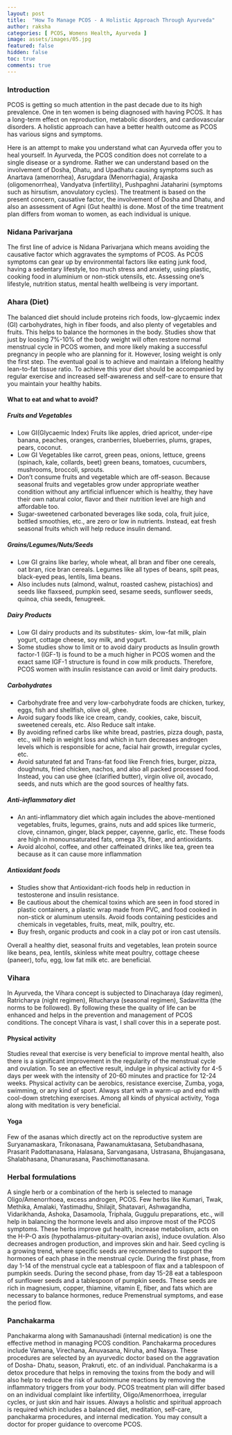 ```yaml
---
layout: post
title:  "How To Manage PCOS - A Holistic Approach Through Ayurveda"
author: raksha
categories: [ PCOS, Womens Health, Ayurveda ]
image: assets/images/05.jpg
featured: false
hidden: false
toc: true
comments: true
---
```

### Introduction
PCOS is getting so much attention in the past decade due to its high prevalence. One in ten women is being diagnosed with having PCOS. It has a long-term effect on reproduction, metabolic disorders, and cardiovascular disorders. A holistic approach can have a better health outcome as PCOS has various signs and symptoms.

Here is an attempt to make you understand what can Ayurveda offer you to heal yourself. In Ayurveda, the PCOS condition does not correlate to a single disease or a syndrome. Rather we can understand based on the involvement of Dosha, Dhatu, and Upadhatu causing symptoms such as Anartava (amenorrhea), Asrugdara (Menorrhagia), Arajaska (oligomenorrhea), Vandyatva (infertility), Pushpaghni Jataharini (symptoms such as hirsutism, anovulatory cycles). The treatment is based on the present concern, causative factor, the involvement of Dosha and Dhatu, and also an assessment of Agni (Gut health) is done. Most of the time treatment plan differs from woman to women, as each individual is unique.

### Nidana Parivarjana
The first line of advice is Nidana Parivarjana which means avoiding the causative factor which aggravates the symptoms of PCOS. As PCOS symptoms can gear up by environmental factors like eating junk food, having a sedentary lifestyle, too much stress and anxiety, using plastic, cooking food in aluminium or non-stick utensils, etc. Assessing one’s lifestyle, nutrition status, mental health wellbeing is very important.
 
### Ahara (Diet) 
The balanced diet should include proteins rich foods, low-glycaemic index (GI) carbohydrates, high in fiber foods, and also plenty of vegetables and fruits. This helps to balance the hormones in the body. Studies show that just by loosing 7%-10% of the body weight will often restore normal menstrual cycle in PCOS women, and more likely making a successful pregnancy in people who are planning for it. However, losing weight is only the first step. The eventual goal is to achieve and maintain a lifelong healthy lean-to-fat tissue ratio. To achieve this your diet should be accompanied by regular exercise and increased self-awareness and self-care to ensure that you maintain your healthy habits.

#### What to eat and what to avoid?
##### Fruits and Vegetables
+ Low GI(Glycaemic Index) Fruits like apples, dried apricot, under-ripe banana, peaches, oranges, cranberries, blueberries, plums, grapes, pears, coconut.
+ Low GI Vegetables like carrot, green peas, onions, lettuce, greens (spinach, kale, collards, beet) green beans, tomatoes, cucumbers, mushrooms, broccoli, sprouts.
+ Don’t consume fruits and vegetable which are off-season. Because seasonal fruits and vegetables grow under appropriate weather condition without any artificial influencer which is healthy, they have their own natural color, flavor and their nutrition level are high and affordable too.
+ Sugar-sweetened carbonated beverages like soda, cola, fruit juice, bottled smoothies, etc., are zero or low in nutrients. Instead, eat fresh seasonal fruits which will help reduce insulin demand.

##### Grains/Legumes/Nuts/Seeds
+ Low GI grains like barley, whole wheat, all bran and fiber one cereals, oat bran, rice bran cereals. Legumes like	all types of beans, spilt peas, black-eyed peas, lentils, lima			beans. 
+ Also includes nuts (almond, walnut, roasted cashew, pistachios) and seeds like flaxseed, pumpkin seed, sesame seeds, sunflower seeds, quinoa, chia seeds, fenugreek.

##### Dairy Products
+ Low GI dairy products and its substitutes- skim, low-fat milk, plain yogurt, cottage cheese, soy milk, and yogurt.
+ Some studies show to limit or to avoid dairy products as Insulin growth factor-1 (IGF-1) is found to be a much higher in PCOS women and the exact same IGF-1 structure is found in cow milk products. Therefore, PCOS women with insulin resistance can avoid	or limit dairy products.

##### Carbohydrates
+ Carbohydrate free and very low-carbohydrate foods are chicken, turkey, eggs, fish and shellfish, olive oil, ghee.
+ Avoid	sugary foods like ice cream, candy, cookies, cake, biscuit, sweetened cereals, etc.  Also Reduce salt intake.
+ By avoiding refined carbs like white bread, pastries, pizza dough, pasta, etc., will help in weight loss and which in turn decreases androgen levels which is responsible for acne, facial hair growth, irregular cycles, etc.
+ Avoid saturated fat and Trans-fat food like French fries, burger, pizza, doughnuts, fried chicken, nachos, and also all packed processed food. Instead, you can use ghee (clarified butter), virgin olive oil, avocado, seeds, and nuts which are the good sources of	healthy fats.

##### Anti-inflammatory diet
+ An anti-inflammatory diet which again includes the above-mentioned vegetables, fruits, legumes, grains, nuts and add spices like turmeric, clove, cinnamon, ginger, black pepper, cayenne, garlic, etc. These foods are high in monounsaturated fats, omega 3’s, fiber, and antioxidants.
+ Avoid	alcohol, coffee, and other caffeinated drinks like tea, green tea because as it can cause more inflammation

##### Antioxidant foods
+ Studies show that Antioxidant-rich foods help in reduction in testosterone and insulin resistance.
+ Be cautious about the chemical toxins which are seen in food stored in plastic containers, a plastic wrap made from PVC, and food	cooked in non-stick or aluminum utensils. Avoid foods containing pesticides and chemicals in vegetables, fruits, meat, milk, poultry, etc.
+ Buy fresh, organic products and cook in a clay pot or iron cast utensils.

Overall a healthy diet, seasonal fruits and vegetables, lean protein source like beans, pea, lentils, skinless white meat poultry, cottage cheese (paneer), tofu, egg, low fat milk etc. are beneficial.

### Vihara 
In Ayurveda, the Vihara concept is subjected to Dinacharaya (day regimen), Ratricharya (night regimen), Ritucharya (seasonal regimen), Sadavritta (the norms to be followed). By following these the quality of life can be enhanced and helps in the prevention and management of PCOS conditions. The concept Vihara is vast, I shall cover this in a seperate post.

#### Physical activity
Studies reveal that exercise is very beneficial to improve mental health, also there is a significant improvement in the regularity of the menstrual cycle and ovulation. To see an effective result, indulge in physical activity for 4-5 days per week with the intensity of 20-60 minutes and practice for 12-24 weeks. Physical activity can be aerobics, resistance exercise, Zumba, yoga, swimming, or any kind of sport. Always start with a warm-up and end with cool-down stretching exercises. Among all kinds of physical activity, Yoga along with meditation is very beneficial. 

####  Yoga
Few of the asanas which directly act on the reproductive system are Suryanamaskara, Trikonasana, Pawanamuktasana, Setubandhasana, Prasarit Padottanasana, Halasana, Sarvangasana, Ustrasana, Bhujangasana, Shalabhasana, Dhanurasana, Paschimottanasana.

### Herbal formulations 
A single herb or a combination of the herb is selected to manage Oligo/Amenorrhoea, excess androgen, PCOS. Few herbs like Kumari, Twak, Methika, Amalaki, Yastimadhu, Shilajit, Shatavari, Ashwagandha, Vidarikhanda, Ashoka, Dasamoola, Triphala, Guggulu preparations, etc., will help in balancing the hormone levels and also improve most of the PCOS symptoms. These herbs improve gut health, increase metabolism, acts on the H-P-O axis (hypothalamus-pituitary-ovarian axis), induce ovulation. Also decreases androgen production, and improves skin and hair.
Seed cycling is a growing trend, where specific seeds are recommended to support the hormones of each phase in the menstrual cycle. During the first phase, from day 1-14 of the menstrual cycle eat a tablespoon of flax and a tablespoon of pumpkin seeds. During the second phase, from day 15-28 eat a tablespoon of sunflower seeds and a tablespoon of pumpkin seeds. These seeds are rich in magnesium, copper, thiamine, vitamin E, fiber, and fats which are necessary to balance hormones, reduce Premenstrual symptoms, and ease the period flow.

### Panchakarma
Panchakarma along with Samanaushadi (internal medication) is one the effective method in managing PCOS condition. Panchakarma procedures include Vamana, Virechana, Anuvasana, Niruha, and Nasya. These procedures are selected by an ayurvedic doctor based on the aggravation of Dosha- Dhatu, season, Prakruti, etc. of an individual. Panchakarma is a detox procedure that helps in removing the toxins from the body and will also help to reduce the risk of autoimmune reactions by removing the inflammatory triggers from your body.
PCOS treatment plan will differ based on an individual complaint like infertility, Oligo/Amenorrhoea, irregular cycles, or just skin and hair issues. Always a holistic and spiritual approach is required which includes a balanced diet, meditation, self-care, panchakarma procedures, and internal medication. You may consult a doctor for proper guidance to overcome PCOS.